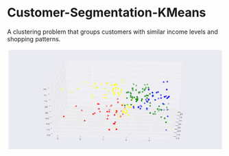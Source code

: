 # Customer-Segmentation-KMeans
A clustering problem that groups customers with similar income levels and shopping patterns.

<img src="/3D-clusters.png" alt="3D picture" title="3D rendering of the final K-means clusters">
